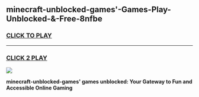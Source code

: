 
## minecraft-unblocked-games'-Games-Play-Unblocked-&-Free-8nfbe
<h3>
<a href="https://premium76.site?title=minecraft-unblocked-games'&ref=24A">CLICK TO PLAY</a></h3>
<hr>

<h3>
<a href="https://premium76.site?title=minecraft-unblocked-games'&ref=24A">CLICK 2 PLAY</a>
  
</h3>

<a href="https://premium76.site?title=minecraft-unblocked-games'&ref=24A"><img src="https://clearcache.store/games.png"></a>


**minecraft-unblocked-games' games unblocked: Your Gateway to Fun and Accessible Online Gaming**
